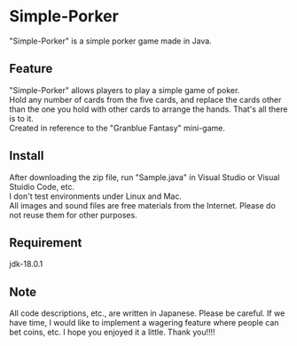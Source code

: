 # Simple-Porker
"Simple-Porker" is a simple porker game made in Java.

## Feature
"Simple-Porker" allows players to play a simple game of poker.<br>
Hold any number of cards from the five cards, and replace the cards other than the one you hold with other cards to arrange the hands.
That's all there is to it.<br>
Created in reference to the "Granblue Fantasy" mini-game.<br>

## Install
After downloading the zip file, run "Sample.java" in Visual Studio or Visual Stuidio Code, etc.<br>
I don't test environments under Linux and Mac.<br>
All images and sound files are free materials from the Internet. Please do not reuse them for other purposes.<br>

## Requirement
jdk-18.0.1<br>

## Note
All code descriptions, etc., are written in Japanese. Please be careful.
If we have time, I would like to implement a wagering feature where people can bet coins, etc.
I hope you enjoyed it a little.
Thank you!!!!
